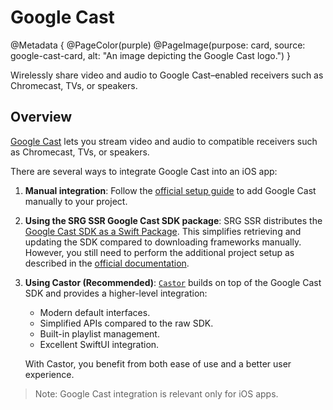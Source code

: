 # Google Cast

@Metadata {
    @PageColor(purple)
    @PageImage(purpose: card, source: google-cast-card, alt: "An image depicting the Google Cast logo.")
}

Wirelessly share video and audio to Google Cast–enabled receivers such as Chromecast, TVs, or speakers.

## Overview

[Google Cast](https://developers.google.com/cast) lets you stream video and audio to compatible receivers such as Chromecast, TVs, or speakers.

There are several ways to integrate Google Cast into an iOS app:

1. **Manual integration**: Follow the [official setup guide](https://developers.google.com/cast/docs/ios_sender#manual_setup) to add Google Cast manually to your project.

2. **Using the SRG SSR Google Cast SDK package**: SRG SSR distributes the [Google Cast SDK as a Swift Package](https://github.com/SRGSSR/google-cast-sdk). This simplifies retrieving and updating the SDK compared to downloading frameworks manually. However, you still need to perform the additional project setup as described in the [official documentation](https://developers.google.com/cast/docs/ios_sender/permissions_and_discovery#updating_your_app_on_ios_14).

3. **Using Castor (Recommended)**: [`Castor`](https://github.com/SRGSSR/castor) builds on top of the Google Cast SDK and provides a higher-level integration:
   * Modern default interfaces.
   * Simplified APIs compared to the raw SDK.
   * Built-in playlist management.
   * Excellent SwiftUI integration.

   With Castor, you benefit from both ease of use and a better user experience.

> Note: Google Cast integration is relevant only for iOS apps.
